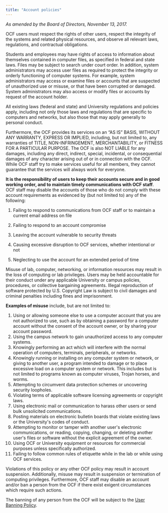 ```yaml
---
title: "Account policies"
---
```


_As amended by the Board of Directors, November 13, 2017._

OCF users must respect the rights of other users, respect the integrity of the systems and related physical resources, and observe all relevant laws, regulations, and contractual obligations.

Students and employees may have rights of access to information about themselves contained in computer files, as specified in federal and state laws. Files may be subject to search under court order. In addition, system administrators may access user files as required to protect the integrity or orderly functioning of computer systems. For example, system administrators may access or examine files or accounts that are suspected of unauthorized use or misuse, or that have been corrupted or damaged. System administrators may also access or modify files or accounts by request of the account holder.

All existing laws (federal and state) and University regulations and policies apply, including not only those laws and regulations that are specific to computers and networks, but also those that may apply generally to personal conduct.

Furthermore, the OCF provides its services on an “AS IS” BASIS, WITHOUT ANY WARRANTY, EXPRESS OR IMPLIED, including, but not limited to, any warranties of TITLE, NON-INFRINGEMENT, MERCHANTABILITY, or FITNESS FOR A PARTICULAR PURPOSE. The OCF is also NOT LIABLE for any damages, including any direct, indirect, special, incidental, or consequential damages of any character arising out of or in connection with the OCF. While OCF staff try to make services useful for all members, they cannot guarantee that the services will always work for everyone.

**It is the responsibility of users to keep their accounts secure and in good working order, and to maintain timely communications with OCF staff**. OCF staff may disable the accounts of those who do not comply with these account requirements as evidenced by (but not limited to) any of the following:

1. Failing to respond to communications from OCF staff or to maintain a current email address on file

2. Failing to respond to an account compromise

3. Leaving the account vulnerable to security threats

4. Causing excessive disruption to OCF services, whether intentional or not

5. Neglecting to use the account for an extended period of time

Misuse of lab, computer, networking, or information resources may result in the loss of computing or lab privileges. Users may be held accountable for their conduct under any applicable University or campus policies, procedures, or collective bargaining agreements. Illegal reproduction of software protected by U.S. Copyright Law is subject to civil damages and criminal penalties including fines and imprisonment.

**Examples of misuse** include, but are not limited to:

1. Using or allowing someone else to use a computer account that you are not authorized to use, such as by obtaining a password for a computer account without the consent of the account owner, or by sharing your account password.
2. Using the campus network to gain unauthorized access to any computer systems.
3. Knowingly performing an act which will interfere with the normal operation of computers, terminals, peripherals, or networks.
4. Knowingly running or installing on any computer system or network, or giving to another user, a program intended to damage or to place excessive load on a computer system or network. This includes but is not limited to programs known as computer viruses, Trojan horses, and worms.
5. Attempting to circumvent data protection schemes or uncovering security loopholes.
6. Violating terms of applicable software licensing agreements or copyright laws.
7. Using electronic mail or communication to harass other users or send bulk unsolicited communications.
8. Posting materials on electronic bulletin boards that violate existing laws or the University's codes of conduct.
9. Attempting to monitor or tamper with another user's electronic communications, or reading, copying, changing, or deleting another user's files or software without the explicit agreement of the owner.
10. Using OCF or University equipment or resources for commercial purposes unless specifically authorized.
11. Failing to follow common rules of etiquette while in the lab or while using OCF services.

Violations of this policy or any other OCF policy may result in account suspension. Additionally, misuse may result in suspension or termination of computing privileges. Furthermore, OCF staff may disable an account and/or ban a person from the OCF if there exist exigent circumstances which require such actions.

The banning of any person from the OCF will be subject to the [User Banning Policy](/docs/internal/membership/banning/).
